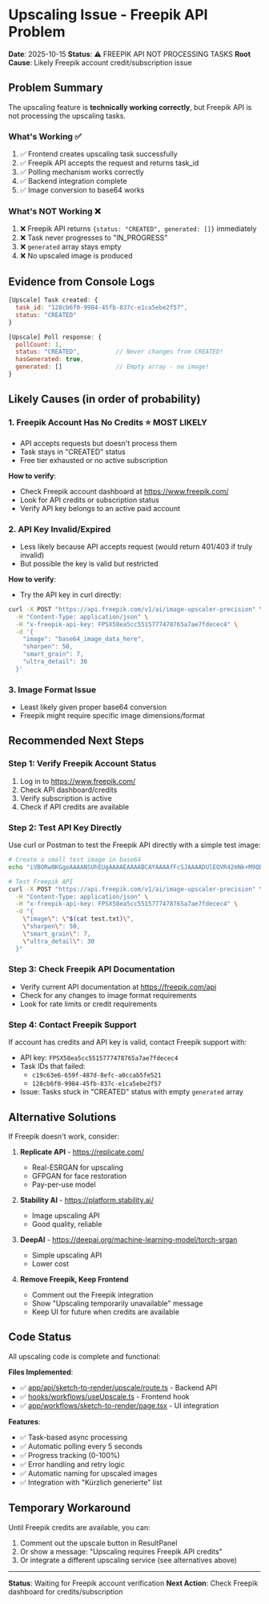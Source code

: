 # Upscaling Issue - Freepik API Problem

**Date**: 2025-10-15
**Status**: ⚠️ FREEPIK API NOT PROCESSING TASKS
**Root Cause**: Likely Freepik account credit/subscription issue

## Problem Summary

The upscaling feature is **technically working correctly**, but Freepik API is not processing the upscaling tasks.

### What's Working ✅

1. ✅ Frontend creates upscaling task successfully
2. ✅ Freepik API accepts the request and returns task_id
3. ✅ Polling mechanism works correctly
4. ✅ Backend integration complete
5. ✅ Image conversion to base64 works

### What's NOT Working ❌

1. ❌ Freepik API returns `{status: "CREATED", generated: []}` immediately
2. ❌ Task never progresses to "IN_PROGRESS"
3. ❌ `generated` array stays empty
4. ❌ No upscaled image is produced

## Evidence from Console Logs

```javascript
[Upscale] Task created: {
  task_id: "128cb6f0-9984-45fb-837c-e1ca5ebe2f57",
  status: "CREATED"
}

[Upscale] Poll response: {
  pollCount: 1,
  status: "CREATED",          // Never changes from CREATED!
  hasGenerated: true,
  generated: []               // Empty array - no image!
}
```

## Likely Causes (in order of probability)

### 1. **Freepik Account Has No Credits** ⭐ MOST LIKELY
- API accepts requests but doesn't process them
- Task stays in "CREATED" status
- Free tier exhausted or no active subscription

**How to verify**:
- Check Freepik account dashboard at https://www.freepik.com/
- Look for API credits or subscription status
- Verify API key belongs to an active paid account

### 2. **API Key Invalid/Expired**
- Less likely because API accepts request (would return 401/403 if truly invalid)
- But possible the key is valid but restricted

**How to verify**:
- Try the API key in curl directly:
```bash
curl -X POST "https://api.freepik.com/v1/ai/image-upscaler-precision" \
  -H "Content-Type: application/json" \
  -H "x-freepik-api-key: FPSX58ea5cc5515777478765a7ae7fdecec4" \
  -d '{
    "image": "base64_image_data_here",
    "sharpen": 50,
    "smart_grain": 7,
    "ultra_detail": 30
  }'
```

### 3. **Image Format Issue**
- Least likely given proper base64 conversion
- Freepik might require specific image dimensions/format

## Recommended Next Steps

### Step 1: Verify Freepik Account Status
1. Log in to https://www.freepik.com/
2. Check API dashboard/credits
3. Verify subscription is active
4. Check if API credits are available

### Step 2: Test API Key Directly
Use curl or Postman to test the Freepik API directly with a simple test image:

```bash
# Create a small test image in base64
echo "iVBORw0KGgoAAAANSUhEUgAAAAEAAAABCAYAAAAfFcSJAAAADUlEQVR42mNk+M9QDwADhgGAWjR9awAAAABJRU5ErkJggg==" > test.txt

# Test Freepik API
curl -X POST "https://api.freepik.com/v1/ai/image-upscaler-precision" \
  -H "Content-Type: application/json" \
  -H "x-freepik-api-key: FPSX58ea5cc5515777478765a7ae7fdecec4" \
  -d "{
    \"image\": \"$(cat test.txt)\",
    \"sharpen\": 50,
    \"smart_grain\": 7,
    \"ultra_detail\": 30
  }"
```

### Step 3: Check Freepik API Documentation
- Verify current API documentation at https://freepik.com/api
- Check for any changes to image format requirements
- Look for rate limits or credit requirements

### Step 4: Contact Freepik Support
If account has credits and API key is valid, contact Freepik support with:
- API key: `FPSX58ea5cc5515777478765a7ae7fdecec4`
- Task IDs that failed:
  - `c19c63e6-659f-487d-8efc-a0ccab5fe521`
  - `128cb6f0-9984-45fb-837c-e1ca5ebe2f57`
- Issue: Tasks stuck in "CREATED" status with empty `generated` array

## Alternative Solutions

If Freepik doesn't work, consider:

1. **Replicate API** - https://replicate.com/
   - Real-ESRGAN for upscaling
   - GFPGAN for face restoration
   - Pay-per-use model

2. **Stability AI** - https://platform.stability.ai/
   - Image upscaling API
   - Good quality, reliable

3. **DeepAI** - https://deepai.org/machine-learning-model/torch-srgan
   - Simple upscaling API
   - Lower cost

4. **Remove Freepik, Keep Frontend**
   - Comment out the Freepik integration
   - Show "Upscaling temporarily unavailable" message
   - Keep UI for future when credits are available

## Code Status

All upscaling code is complete and functional:

**Files Implemented**:
- ✅ [app/api/sketch-to-render/upscale/route.ts](../app/api/sketch-to-render/upscale/route.ts) - Backend API
- ✅ [hooks/workflows/useUpscale.ts](../hooks/workflows/useUpscale.ts) - Frontend hook
- ✅ [app/workflows/sketch-to-render/page.tsx](../app/workflows/sketch-to-render/page.tsx) - UI integration

**Features**:
- ✅ Task-based async processing
- ✅ Automatic polling every 5 seconds
- ✅ Progress tracking (0-100%)
- ✅ Error handling and retry logic
- ✅ Automatic naming for upscaled images
- ✅ Integration with "Kürzlich generierte" list

## Temporary Workaround

Until Freepik credits are available, you can:

1. Comment out the upscale button in ResultPanel
2. Or show a message: "Upscaling requires Freepik API credits"
3. Or integrate a different upscaling service (see alternatives above)

---

**Status**: Waiting for Freepik account verification
**Next Action**: Check Freepik dashboard for credits/subscription
